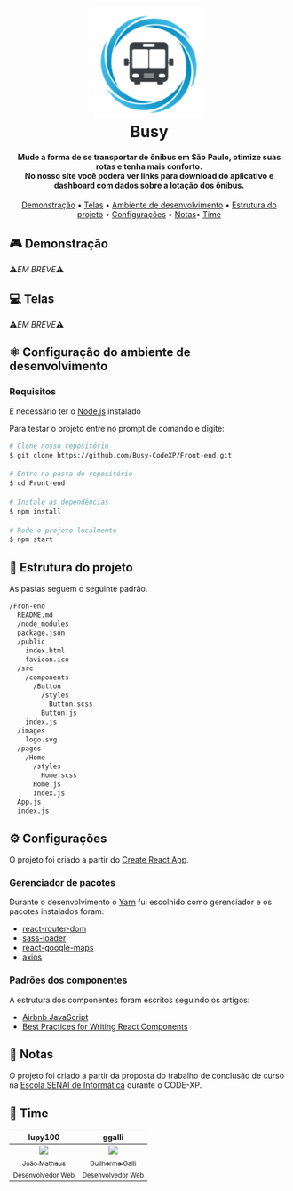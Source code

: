 <h1 align="center">
  <br>
  <a href="https://github.com/Busy-CodeXP/Front-end"><img src="https://raw.githubusercontent.com/Busy-CodeXP/Front-end/master/src/images/busyLogo.png" alt="Busy" width="200"></a>
  <br>
  Busy
  <br>
</h1>

<h4 align="center">Mude a forma de se transportar de ônibus em São Paulo, otimize suas rotas e tenha mais conforto. <br/>
No nosso site você poderá ver links para download do aplicativo e dashboard com dados sobre a lotação dos ônibus.
</h4>


<p align="center">
  <a href="#-demonstra%C3%A7%C3%A3o">Demonstração</a> •
  <a href="#-telas">Telas</a> •
  <a href="#%EF%B8%8F-configura%C3%A7%C3%A3o-do-ambiente-de--desenvolvimento">Ambiente de desenvolvimento</a> •
  <a href="#-estrutura-do-projeto">Estrutura do projeto</a> •
  <a href="#%EF%B8%8F-configura%C3%A7%C3%B5es">Configurações</a> •
  <a href="#-notas">Notas</a>•
  <a href="#-time">Time</a>
</p>

## 🎮 Demonstração
⚠️*EM BREVE*⚠️

## 💻 Telas
⚠️*EM BREVE*⚠️
	
## ⚛️ Configuração do ambiente de  desenvolvimento
### Requisitos
É necessário ter o [Node.js](https://nodejs.org/en/) instalado 

Para testar o projeto entre no prompt de comando e digite:
```bash
# Clone nosso repositório
$ git clone https://github.com/Busy-CodeXP/Front-end.git

# Entre na pasta do repositório
$ cd Front-end

# Instale as dependências
$ npm install

# Rode o projeto localmente 
$ npm start
```
## 📁 Estrutura do projeto
As pastas seguem o seguinte padrão.
```
/Fron-end
  README.md
  /node_modules
  package.json
  /public
    index.html
    favicon.ico
  /src
    /components
      /Button
        /styles
          Button.scss
        Button.js
	index.js		
  /images
    logo.svg
  /pages
    /Home
      /styles
        Home.scss
      Home.js
      index.js
  App.js
  index.js
```

## ⚙️ Configurações
O projeto foi criado a partir do [Create React App](https://github.com/facebookincubator/create-react-app).
### Gerenciador de pacotes
 Durante o desenvolvimento o [Yarn](https://yarnpkg.com/pt-BR/)  fui escolhido como gerenciador e os pacotes instalados foram:
 - [react-router-dom](https://github.com/ReactTraining/react-router/tree/master/packages/react-router-dom)
 - [sass-loader](https://github.com/webpack-contrib/sass-loader)
 - [react-google-maps](https://github.com/tomchentw/react-google-maps)
 - [axios](https://github.com/axios/axios)
### Padrões dos componentes 
 A estrutura dos componentes foram escritos seguindo os artigos:
 - [Airbnb JavaScript](https://github.com/airbnb/javascript)
 - [Best Practices for Writing React Components](https://engineering.musefind.com/our-best-practices-for-writing-react-components-dec3eb5c3fc8)
 
## 📝 Notas
O projeto foi criado a partir da proposta do trabalho de conclusão de curso na [Escola SENAI de Informática](https://informatica.sp.senai.br/) durante o CODE-XP.

## 👊 Time


lupy100             |  ggalli
:-------------------------:|:-------------------------:
[<img src="https://github.com/lupy100.png" width="130px;"/><br /><sub>João Matheus</sub>](https://github.com/lupy100)<br /> <sub>Desenvolvedor Web</sub>  |  [<img src="https://github.com/ggalli.png" width="130px;"/><br /><sub>Guilherme Galli</sub>](https://github.com/ggalli)<br /> <sub>Desenvolvedor Web</sub>


